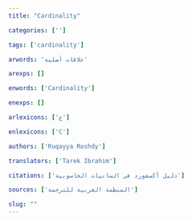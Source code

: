 ```yaml
---
title: "Cardinality"

categories: ['']

tags: ['cardinality']

arwords: 'علاقات أصلية'

arexps: []

enwords: ['Cardinality']

enexps: []

arlexicons: ['ع']

enlexicons: ['C']

authors: ['Ruqayya Roshdy']

translators: ['Tarek Ibrahim']

citations: ['دليل أكسفورد في السانيات الحاسوبية']

sources: ['المنظمة العربية للترجمة']

slug: ""
---
```

